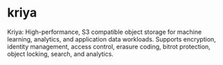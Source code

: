 # kriya
Kriya: High-performance, S3 compatible object storage for machine learning, analytics, and application data workloads. Supports encryption, identity management, access control, erasure coding, bitrot protection, object locking, search, and analytics.
